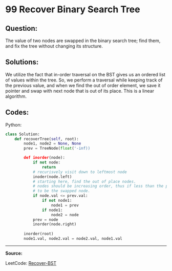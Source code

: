 99 Recover Binary Search Tree
=============================

Question:
---------

The value of two nodes are swapped in the binary search tree; find them, and
fix the tree without changing its structure.

Solutions:
----------

We utilize the fact that in-order traversal on the BST gives us an ordered list
of values within the tree. So, we perform a traversal while keeping track of
the previous value, and when we find the out of order element, we save it
pointer and swap with next node that is out of its place. This is a linear
algorithm.

Codes:
------

Python:

```python
class Solution:
    def recoverTree(self, root):
        node1, node2 = None, None
        prev = TreeNode(float('-inf))

        def inorder(node):
            if not node:
                return
            # recurisvely visit down to leftmost node 
            inoder(node.left)
            # starting here, find the out of place nodes.
            # nodes should be increasing order, thus if less than the prev, it
            # to be the swapped node.
            if node.val <= prev.val:
                if not node1:
                    node1 = prev
                if node1:
                    node2 = node
            prev = node
            inorder(node.right)
        
        inorder(root) 
        node1.val, node2.val = node2.val, node1.val
```

---

**Source:**

LeetCode:
[Recover-BST](https://leetcode.com/problems/recover-binary-search-tree/)
